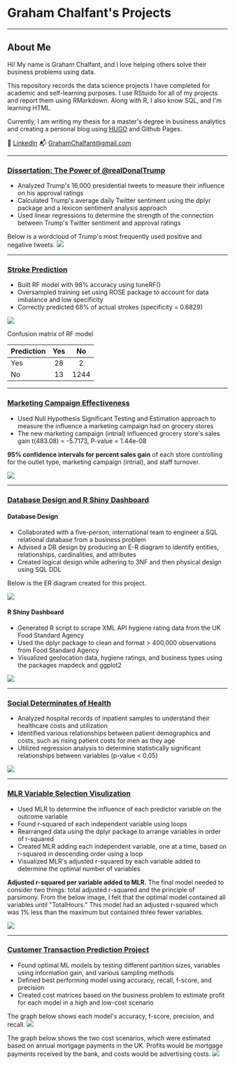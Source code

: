 # Graham Chalfant's Projects


---


## About Me
Hi! My name is Graham Chalfant, and I love helping others solve their business problems using data. 

This repository records the data science projects I have completed for academic and self-learning purposes. I use RStuido for all of my projects and report them using RMarkdown. Along with R, I also know SQL, and I'm learning HTML.

Currently, I am writing my thesis for a master's degree in business analytics and creating a personal blog using [HUGO](https://gohugo.io/) and Github Pages. 

💼 [LinkedIn](https://www.linkedin.com/in/grahamchalfant97/)
📬 [GrahamChalfant@gmail.com](mailto:grahamchalfant@gmail.com)



---



### [Dissertation: The Power of @realDonalTrump](https://github.com/GrahamChalfant/Dissertation_Power_Of_realDonalTrump)

- Analyzed Trump's 16,000 presidential tweets to measure their influence on his approval ratings
- Calculated Trump's average daily Twitter sentiment using the dplyr package and a lexicon sentiment analysis approach 
- Used linear regressions to determine the strength of the connection between Trump's Twitter sentiment and approval ratings 

Below is a wordcloud of Trump's most frequently used positive and negative tweets. 
![](/images/wordcloud_trump_twitter_sentiment.png)



---




### [Stroke Prediction](https://github.com/GrahamChalfant/Stroke_Prediction)

- Built RF model with 98% accuracy using tuneRF() 
- Oversampled training set using ROSE package to account for data imbalance and low specificity 
- Correctly predicted 68% of actual strokes (specificity = 0.6829)



![](/images/stoke_by_age_and_gender.png)

Confusion matrix of RF model


| Prediction  | Yes         | No          | 
| ----------- | :---------: | :---------: | 
| Yes         | 28          |  2          | 
| No          | 13          |  1244       | 




---


### [Marketing Campaign Effectiveness](https://github.com/GrahamChalfant/Business_Statistics)

- Used Null Hypothesis Significant Testing and Estimation approach to measure the influence a marketing campaign had on grocery stores  
- The new marketing campaign (intrial) influenced grocery store's sales gain t(483.08) = -5.7173, P-value = 1.44e-08  

**95% confidence intervals for percent sales gain** of each store controlling for the outlet type, marketing campaign (intrial), and staff turnover.


![](/images/percent_sales_gain_controlling_for_outlettype_and_staff_turnover.png)


 
 ---



### [Database Design and R Shiny Dashboard](https://github.com/GrahamChalfant/Data_Management_Project)

#### Database Design

- Collaborated with a five-person, international team to engineer a SQL relational database from a business problem 
- Advised a DB design by producing an E-R diagram to identify entities, relationships, cardinalities, and attributes 
- Created logical design while adhering to 3NF and then physical design using SQL DDL 


Below is the ER diagram created for this project. 

![](/images/ER_diagram.png)

#### R Shiny Dashboard

- Generated R script to scrape XML API hygiene rating data from the UK Food Standard Agency
- Used the dplyr package to clean and format > 400,000 observations from Food Standard Agency 
- Visualized geolocation data, hygiene ratings, and business types using the packages mapdeck and ggplot2

![](/images/shiny_dash_final.png)



---



### [Social Determinates of Health](https://github.com/GrahamChalfant/Social_Determinants_Of_Health)

- Analyzed hospital records of inpatient samples to understand their healthcare costs and utilization
- Identified various relationships between patient demographics and costs, such as rising patient costs for men as they age 
- Utilized regression analysis to determine statistically significant relationships between variables (p-value < 0.05)

![](/images/average_cost_by_gender_and_age_group.png)



---
 
 
 
### [MLR Variable Selection Visulization](https://github.com/GrahamChalfant/Advanced_Data_Analysis_Project)

- Used MLR to determine the influence of each predictor variable on the outcome variable
- Found r-squared of each independent variable using loops
- Rearranged data using the dplyr package to arrange variables in order of r-squared
- Created MLR adding each independent variable, one at a time, based on r-squared in descending order using a loop
- Visualized MLR's adjusted r-squared by each variable added to determine the optimal number of variables 

**Adjusted r-squared per variable added to MLR.** The final model needed to consider two things: total adjusted r-squared and the principle of parsimony. From the below image, I felt that the optimal model contained all variables until "TotalHours." This model had an adjusted r-squared which was 1% less than the maximum but contained three fewer variables.

![](/images/multiple_lm_rsquared.png)

 
 
 ---
 
 
 
 
### [Customer Transaction Prediction Project](https://github.com/GrahamChalfant/Customer_Transaction_Prediction_Project)

- Found optimal ML models by testing different partition sizes, variables using information gain, and various sampling methods
- Defined best performing model using accuracy, recall, f-score, and precision
- Created cost matrices based on the business problem to estimate profit for each model in a high and low-cost scenario 

The graph below shows each model's accuracy, f-score, precision, and recall. 
![](/images/AIP_Model_Comparison.png)

The graph below shows the two cost scenarios, which were estimated based on annual mortgage payments in the UK. Profits would be mortgage payments received by the bank, and costs would be advertising costs. 
![](/images/AIP_Confusion_Matrix_Costs.png)

